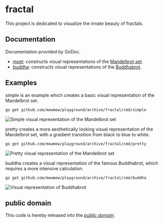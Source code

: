 fractal
=======

This project is dedicated to visualize the innate beauty of fractals.

Documentation
-------------

Documentation provided by GoDoc.

- [mset][]: constructs visual representations of the [Mandelbrot set][].
- [buddha][]: constructs visual representations of the [Buddhabrot][].

[Mandelbrot set]: https://en.wikipedia.org/wiki/Mandelbrot_set
[Buddhabrot]: https://en.wikipedia.org/wiki/Buddhabrot
[mset]: http://godoc.org/github.com/mewmew/playground/archive/fractal/mset
[buddha]: http://godoc.org/github.com/mewmew/playground/archive/fractal/buddha

Examples
--------

simple is an example which creates a basic visual representation of the
Mandelbrot set.

	go get github.com/mewmew/playground/archive/fractal/cmd/simple

![Simple visual representation of the Mandelbrot set](https://raw.githubusercontent.com/mewmew/playground/master/archive/fractal/cmd/simple/simple.png)

pretty creates a more aesthetically looking visual representation of the
Mandelbrot set, with a gradient transition from black to blue to white.

	go get github.com/mewmew/playground/archive/fractal/cmd/pretty

![Pretty visual representation of the Mandelbrot set](https://raw.githubusercontent.com/mewmew/playground/master/archive/fractal/cmd/pretty/pretty.png)

buddha creates a visual representation of the famous Buddhabrot, which requires
a more intensive calculation.

	go get github.com/mewmew/playground/archive/fractal/cmd/buddha

![Visual representation of Buddhabrot](https://raw.githubusercontent.com/mewmew/playground/master/archive/fractal/cmd/buddha/buddha.png)

public domain
-------------

This code is hereby released into the *[public domain][]*.

[public domain]: https://creativecommons.org/publicdomain/zero/1.0/
